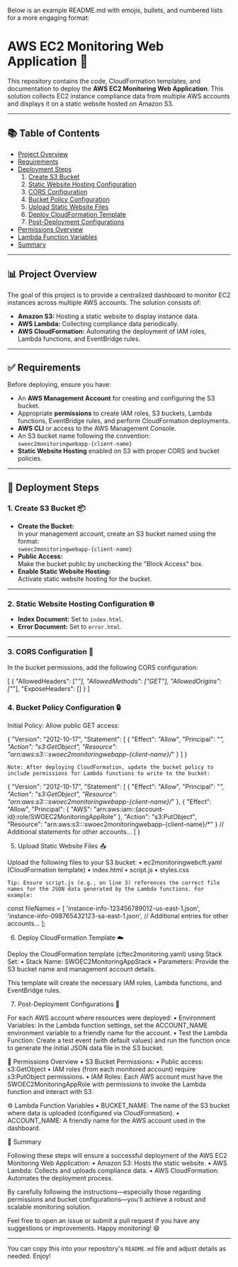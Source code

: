 Below is an example README.md with emojis, bullets, and numbered lists for a more engaging format:

# AWS EC2 Monitoring Web Application 🚀

This repository contains the code, CloudFormation templates, and documentation to deploy the **AWS EC2 Monitoring Web Application**. This solution collects EC2 instance compliance data from multiple AWS accounts and displays it on a static website hosted on Amazon S3.

---

## 📚 Table of Contents

- [Project Overview](#project-overview)
- [Requirements](#requirements)
- [Deployment Steps](#deployment-steps)
  1. [Create S3 Bucket](#1-create-s3-bucket)
  2. [Static Website Hosting Configuration](#2-static-website-hosting-configuration)
  3. [CORS Configuration](#3-cors-configuration)
  4. [Bucket Policy Configuration](#4-bucket-policy-configuration)
  5. [Upload Static Website Files](#5-upload-static-website-files)
  6. [Deploy CloudFormation Template](#6-deploy-cloudformation-template)
  7. [Post-Deployment Configurations](#7-post-deployment-configurations)
- [Permissions Overview](#permissions-overview)
- [Lambda Function Variables](#lambda-function-variables)
- [Summary](#summary)

---

## 📊 Project Overview

The goal of this project is to provide a centralized dashboard to monitor EC2 instances across multiple AWS accounts. The solution consists of:

- **Amazon S3:** Hosting a static website to display instance data.
- **AWS Lambda:** Collecting compliance data periodically.
- **AWS CloudFormation:** Automating the deployment of IAM roles, Lambda functions, and EventBridge rules.

---

## ✅ Requirements

Before deploying, ensure you have:

- An **AWS Management Account** for creating and configuring the S3 bucket.
- Appropriate **permissions** to create IAM roles, S3 buckets, Lambda functions, EventBridge rules, and perform CloudFormation deployments.
- **AWS CLI** or access to the AWS Management Console.
- An S3 bucket name following the convention:  
  `swoec2monitoringwebapp-{client-name}`
- **Static Website Hosting** enabled on S3 with proper CORS and bucket policies.

---

## 🔧 Deployment Steps

### 1. Create S3 Bucket 📦

- **Create the Bucket:**  
  In your management account, create an S3 bucket named using the format:  
  `swoec2monitoringwebapp-{client-name}`
- **Public Access:**  
  Make the bucket public by unchecking the "Block Access" box.
- **Enable Static Website Hosting:**  
  Activate static website hosting for the bucket.

---

### 2. Static Website Hosting Configuration 🌐

- **Index Document:** Set to `index.html`.
- **Error Document:** Set to `error.html`.

---

### 3. CORS Configuration 🔄

In the bucket permissions, add the following CORS configuration:


[
    {
        "AllowedHeaders": ["*"],
        "AllowedMethods": ["GET"],
        "AllowedOrigins": ["*"],
        "ExposeHeaders": []
    }
]

### 4. Bucket Policy Configuration 🔒

Initial Policy: Allow public GET access:

{
    "Version": "2012-10-17",
    "Statement": [
        {
            "Effect": "Allow",
            "Principal": "*",
            "Action": "s3:GetObject",
            "Resource": "arn:aws:s3:::swoec2monitoringwebapp-{client-name}/*"
        }
    ]
}

	Note: After deploying CloudFormation, update the bucket policy to include permissions for Lambda functions to write to the bucket:

{
    "Version": "2012-10-17",
    "Statement": [
        {
            "Effect": "Allow",
            "Principal": "*",
            "Action": "s3:GetObject",
            "Resource": "arn:aws:s3:::swoec2monitoringwebapp-{client-name}/*"
        },
        {
            "Effect": "Allow",
            "Principal": { "AWS": "arn:aws:iam::{account-id}:role/SWOEC2MonitoringAppRole" },
            "Action": "s3:PutObject",
            "Resource": "arn:aws:s3:::swoec2monitoringwebapp-{client-name}/*"
        }
        // Additional statements for other accounts...
    ]
}

5. Upload Static Website Files 📤

Upload the following files to your S3 bucket:
	•	ec2monitoringwebcft.yaml (CloudFormation template)
	•	index.html
	•	script.js
	•	styles.css

	Tip: Ensure script.js (e.g., on line 3) references the correct file names for the JSON data generated by the Lambda functions. For example:

const fileNames = [
    'instance-info-123456789012-us-east-1.json',
    'instance-info-098765432123-sa-east-1.json',
    // Additional entries for other accounts...
];

6. Deploy CloudFormation Template ☁️

Deploy the CloudFormation template (cftec2monitoring.yaml) using Stack Set:
	•	Stack Name: SWOEC2MonitoringAppStack
	•	Parameters: Provide the S3 bucket name and management account details.

This template will create the necessary IAM roles, Lambda functions, and EventBridge rules.

7. Post-Deployment Configurations 🔄

For each AWS account where resources were deployed:
	•	Environment Variables:
In the Lambda function settings, set the ACCOUNT_NAME environment variable to a friendly name for the account.
	•	Test the Lambda Function:
Create a test event (with default values) and run the function once to generate the initial JSON data file in the S3 bucket.

🔐 Permissions Overview
	•	S3 Bucket Permissions:
	•	Public access: s3:GetObject
	•	IAM roles (from each monitored account) require s3:PutObject permissions.
	•	IAM Roles:
Each AWS account must have the SWOEC2MonitoringAppRole with permissions to invoke the Lambda function and interact with S3.

⚙️ Lambda Function Variables
	•	BUCKET_NAME:
The name of the S3 bucket where data is uploaded (configured via CloudFormation).
	•	ACCOUNT_NAME:
A friendly name for the AWS account used in the dashboard.

📌 Summary

Following these steps will ensure a successful deployment of the AWS EC2 Monitoring Web Application:
	•	Amazon S3: Hosts the static website.
	•	AWS Lambda: Collects and uploads compliance data.
	•	AWS CloudFormation: Automates the deployment process.

By carefully following the instructions—especially those regarding permissions and bucket configurations—you’ll achieve a robust and scalable monitoring solution.

Feel free to open an issue or submit a pull request if you have any suggestions or improvements. Happy monitoring! 😄

---

You can copy this into your repository's `README.md` file and adjust details as needed. Enjoy!
